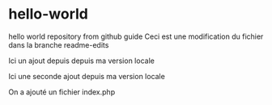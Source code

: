 # hello-world
hello world repository from github guide
Ceci est une modification du fichier dans la branche readme-edits

Ici un ajout depuis depuis ma version locale

Ici une seconde ajout depuis ma version locale

On a ajouté un fichier index.php
